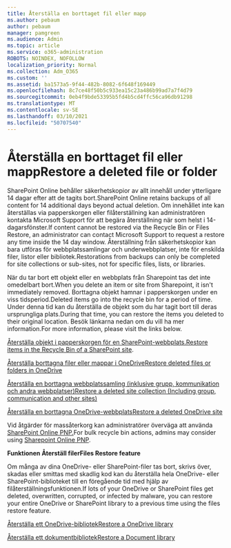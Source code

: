 ```yaml
---
title: Återställa en borttaget fil eller mapp
ms.author: pebaum
author: pebaum
manager: pamgreen
ms.audience: Admin
ms.topic: article
ms.service: o365-administration
ROBOTS: NOINDEX, NOFOLLOW
localization_priority: Normal
ms.collection: Adm_O365
ms.custom: ''
ms.assetid: ba1573a5-9f44-482b-8082-6f648f169449
ms.openlocfilehash: 8c7ce48f50b5c933ea15c23a486b99ad7a7f4d79
ms.sourcegitcommit: 0eb4f9bde53395b5fd4b5cd4ffc56ca96db91298
ms.translationtype: MT
ms.contentlocale: sv-SE
ms.lasthandoff: 03/10/2021
ms.locfileid: "50707540"
---
```

# <a name="restore-a-deleted-file-or-folder"></a><span data-ttu-id="b6752-102">Återställa en borttaget fil eller mapp</span><span class="sxs-lookup"><span data-stu-id="b6752-102">Restore a deleted file or folder</span></span>

<span data-ttu-id="b6752-103">SharePoint Online behåller säkerhetskopior av allt innehåll under ytterligare 14 dagar efter att de tagits bort.</span><span class="sxs-lookup"><span data-stu-id="b6752-103">SharePoint Online retains backups of all content for 14 additional days beyond actual deletion.</span></span> <span data-ttu-id="b6752-104">Om innehållet inte kan återställas via papperskorgen eller filåterställning kan administratören kontakta Microsoft Support för att begära återställning när som helst i 14-dagarsfönster.</span><span class="sxs-lookup"><span data-stu-id="b6752-104">If content cannot be restored via the Recycle Bin or Files Restore, an administrator can contact Microsoft Support to request a restore any time inside the 14 day window.</span></span> <span data-ttu-id="b6752-105">Återställning från säkerhetskopior kan bara utföras för webbplatssamlingar och underwebbplatser, inte för enskilda filer, listor eller bibliotek.</span><span class="sxs-lookup"><span data-stu-id="b6752-105">Restorations from backups can only be completed for site collections or sub-sites, not for specific files, lists, or libraries.</span></span>

<span data-ttu-id="b6752-106">När du tar bort ett objekt eller en webbplats från Sharepoint tas det inte omedelbart bort.</span><span class="sxs-lookup"><span data-stu-id="b6752-106">When you delete an item or site from Sharepoint, it isn't immediately removed.</span></span> <span data-ttu-id="b6752-107">Borttagna objekt hamnar i papperskorgen under en viss tidsperiod.</span><span class="sxs-lookup"><span data-stu-id="b6752-107">Deleted items go into the recycle bin for a period of time.</span></span> <span data-ttu-id="b6752-108">Under denna tid kan du återställa de objekt som du har tagit bort till deras ursprungliga plats.</span><span class="sxs-lookup"><span data-stu-id="b6752-108">During that time, you can restore the items you deleted to their original location.</span></span> <span data-ttu-id="b6752-109">Besök länkarna nedan om du vill ha mer information.</span><span class="sxs-lookup"><span data-stu-id="b6752-109">For more information, please visit the links below.</span></span>

<span data-ttu-id="b6752-110">[Återställa objekt i papperskorgen för en SharePoint-webbplats.](https://support.microsoft.com/office/restore-items-in-the-recycle-bin-that-were-deleted-from-sharepoint-or-teams-6df466b6-55f2-4898-8d6e-c0dff851a0be)</span><span class="sxs-lookup"><span data-stu-id="b6752-110">[Restore items in the Recycle Bin of a SharePoint site](https://support.microsoft.com/office/restore-items-in-the-recycle-bin-that-were-deleted-from-sharepoint-or-teams-6df466b6-55f2-4898-8d6e-c0dff851a0be).</span></span>

[<span data-ttu-id="b6752-111">Återställa borttagna filer eller mappar i OneDrive</span><span class="sxs-lookup"><span data-stu-id="b6752-111">Restore deleted files or folders in OneDrive</span></span>](https://support.office.com/article/Restore-deleted-files-or-folders-in-OneDrive-949ada80-0026-4db3-a953-c99083e6a84f)

[<span data-ttu-id="b6752-112">Återställa en borttagna webbplatssamling (inklusive grupp, kommunikation och andra webbplatser)</span><span class="sxs-lookup"><span data-stu-id="b6752-112">Restore a deleted site collection (Including group, communication and other sites)</span></span>](https://docs.microsoft.com/sharepoint/restore-deleted-site-collection)

[<span data-ttu-id="b6752-113">Återställa en borttagna OneDrive-webbplats</span><span class="sxs-lookup"><span data-stu-id="b6752-113">Restore a deleted OneDrive site</span></span>](https://docs.microsoft.com/onedrive/restore-deleted-onedrive)

<span data-ttu-id="b6752-114">Vid åtgärder för massåterkorg kan administratörer överväga att använda [SharePoint Online PNP.](https://docs.microsoft.com/powershell/sharepoint/sharepoint-pnp/sharepoint-pnp-cmdlets?view=sharepoint-ps)</span><span class="sxs-lookup"><span data-stu-id="b6752-114">For bulk recycle bin actions, admins may consider using [Sharepoint Online PNP](https://docs.microsoft.com/powershell/sharepoint/sharepoint-pnp/sharepoint-pnp-cmdlets?view=sharepoint-ps).</span></span>

<span data-ttu-id="b6752-115">**Funktionen Återställ filer**</span><span class="sxs-lookup"><span data-stu-id="b6752-115">**Files Restore feature**</span></span>

<span data-ttu-id="b6752-116">Om många av dina OneDrive- eller SharePoint-filer tas bort, skrivs över, skadas eller smittas med skadlig kod kan du återställa hela OneDrive- eller SharePoint-biblioteket till en föregående tid med hjälp av filåterställningsfunktionen.</span><span class="sxs-lookup"><span data-stu-id="b6752-116">If lots of your OneDrive or SharePoint files get deleted, overwritten, corrupted, or infected by malware, you can restore your entire OneDrive or SharePoint library to a previous time using the files restore feature.</span></span>

[<span data-ttu-id="b6752-117">Återställa ett OneDrive-bibliotek</span><span class="sxs-lookup"><span data-stu-id="b6752-117">Restore a OneDrive library</span></span>](https://support.office.com/article/restore-your-onedrive-fa231298-759d-41cf-bcd0-25ac53eb8a15)

[<span data-ttu-id="b6752-118">Återställa ett dokumentbibliotek</span><span class="sxs-lookup"><span data-stu-id="b6752-118">Restore a Document library</span></span>](https://support.office.com/article/restore-a-document-library-317791c3-8bd0-4dfd-8254-3ca90883d39a)

